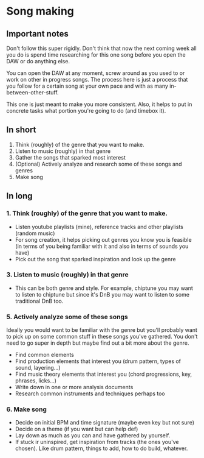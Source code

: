 # Song making
## Important notes
Don't follow this super rigidly. Don't think that now the next coming week all you do is spend time researching for this one song before you open the DAW or do anything else.

You can open the DAW at any moment, screw around as you used to or work on other in progress songs. The process here is just a process that you follow for a certain song at your own pace and with as many in-between-other-stuff.

This one is just meant to make you more consistent. Also, it helps to put in concrete tasks what portion you're going to do (and timebox it).

## In short
1. Think (roughly) of the genre that you want to make.
3. Listen to music (roughly) in that genre
4. Gather the songs that sparked most interest
5. (Optional) Actively analyze and research some of these songs and genres
6. Make song

## In long
### 1. Think (roughly) of the genre that you want to make.
- Listen youtube playlists (mine), reference tracks and other playlists (random music)
- For song creation, it helps picking out genres you know you is feasible (in terms of you being familiar with it and also in terms of sounds you have)
- Pick out the song that sparked inspiration and look up the genre

### 3. Listen to music (roughly) in that genre
- This can be both genre and style. For example, chiptune you may want to listen to chiptune but since it's DnB you may want to listen to some traditional DnB too.

### 5. Actively analyze some of these songs
Ideally you would want to be familiar with the genre but you'll probably want to pick up on some common stuff in these songs you've gathered. You don't need to go super in depth but maybe find out a bit more about the genre.

- Find common elements
- Find production elements that interest you (drum pattern, types of sound, layering...)
- Find music theory elements that interest you (chord progressions, key, phrases, licks...)
- Write down in one or more analysis documents
- Research common instruments and techniques perhaps too

### 6. Make song
- Decide on initial BPM and time signature (maybe even key but not sure)
- Decide on a theme (if you want but can help def)
- Lay down as much as you can and have gathered by yourself.
- If stuck ir uninspired, get inspiration from tracks (the ones you've chosen). Like drum pattern, things to add, how to do build, whatever.
